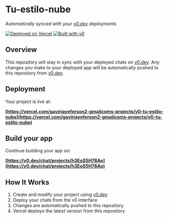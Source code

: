 # Tu-estilo-nube

*Automatically synced with your [v0.dev](https://v0.dev) deployments*

[![Deployed on Vercel](https://img.shields.io/badge/Deployed%20on-Vercel-black?style=for-the-badge&logo=vercel)](https://vercel.com/gaviriayeferson2-gmailcoms-projects/v0-tu-estilo-nube)
[![Built with v0](https://img.shields.io/badge/Built%20with-v0.dev-black?style=for-the-badge)](https://v0.dev/chat/projects/h3EoS5H78Ao)

## Overview

This repository will stay in sync with your deployed chats on [v0.dev](https://v0.dev).
Any changes you make to your deployed app will be automatically pushed to this repository from [v0.dev](https://v0.dev).

## Deployment

Your project is live at:

**[https://vercel.com/gaviriayeferson2-gmailcoms-projects/v0-tu-estilo-nube](https://vercel.com/gaviriayeferson2-gmailcoms-projects/v0-tu-estilo-nube)**

## Build your app

Continue building your app on:

**[https://v0.dev/chat/projects/h3EoS5H78Ao](https://v0.dev/chat/projects/h3EoS5H78Ao)**

## How It Works

1. Create and modify your project using [v0.dev](https://v0.dev)
2. Deploy your chats from the v0 interface
3. Changes are automatically pushed to this repository
4. Vercel deploys the latest version from this repository